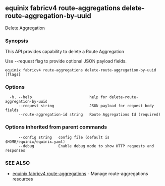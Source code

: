 ## equinix fabricv4 route-aggregations delete-route-aggregation-by-uuid

Delete Aggregation

### Synopsis

This API provides capability to delete a Route Aggregation

Use --request flag to provide optional JSON payload fields.

```
equinix fabricv4 route-aggregations delete-route-aggregation-by-uuid [flags]
```

### Options

```
  -h, --help                          help for delete-route-aggregation-by-uuid
      --request string                JSON payload for request body fields
      --route-aggregation-id string   Route Aggregations Id (required)
```

### Options inherited from parent commands

```
      --config string   config file (default is $HOME/equinix/equinix.yaml)
      --debug           Enable debug mode to show HTTP requests and responses
```

### SEE ALSO

* [equinix fabricv4 route-aggregations](equinix_fabricv4_route-aggregations.md)	 - Manage route-aggregations resources

